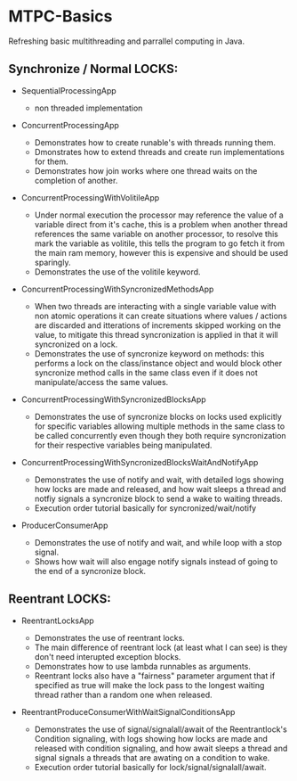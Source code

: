 # MTPC-Basics
Refreshing basic multithreading and parrallel computing in Java.


## Synchronize / Normal LOCKS:
* SequentialProcessingApp
  * non threaded implementation
  
* ConcurrentProcessingApp
  * Demonstrates how to create runable's with threads running them.
  * Dmonstrates how to extend threads and create run implementations for them.
  * Demonstrates how join works where one thread waits on the completion of another.
  
* ConcurrentProcessingWithVolitileApp
  * Under normal execution the processor may reference the value of a variable direct from it's cache, this is a problem when another thread references the same variable on another processor, to resolve this mark the variable as volitile, this tells the program to go fetch it from the main ram memory, however this is expensive and should be used sparingly.
  * Demonstrates the use of the volitile keyword.
  
* ConcurrentProcessingWithSyncronizedMethodsApp
  * When two threads are interacting with a single variable value with non atomic operations it can create situations where values / actions are discarded and itterations of increments skipped working on the value, to mitigate this thread syncronization is applied in that it will syncronized on a lock.
  * Demonstrates the use of syncronize keyword on methods: this performs a lock on the class/instance object and would block other syncronize method calls in the same class even if it does not manipulate/access the same values.

* ConcurrentProcessingWithSyncronizedBlocksApp
  * Demonstrates the use of syncronize blocks on locks used explicitly for specific variables allowing multiple methods in the same class to be called concurrently even though they both require syncronization for their respective variables being manipulated.

* ConcurrentProcessingWithSyncronizedBlocksWaitAndNotifyApp
  * Demonstrates the use of notify and wait, with detailed logs showing how locks are made and released, and how wait sleeps a thread and notfiy signals a syncronize block to send a wake to waiting threads.
  * Execution order tutorial basically for syncronized/wait/notify

* ProducerConsumerApp
  * Demonstrates the use of notify and wait, and while loop with a stop signal.
  * Shows how wait will also engage notify signals instead of going to the end of a syncronize block.

## Reentrant LOCKS:
* ReentrantLocksApp
  * Demonstrates the use of reentrant locks.
  * The main difference of reentrant lock (at least what I can see) is they don't need interupted exception blocks.
  * Demonstrates how to use lambda runnables as arguments.
  * Reentrant locks also have a "fairness" parameter argument that if specified as true will make the lock pass to the longest waiting thread rather than a random one when released.

* ReentrantProduceConsumerWithWaitSignalConditionsApp
  * Demonstrates the use of signal/signalall/await of the Reentrantlock's Condition signaling, with logs showing how locks are made and released with condition signaling, and how await sleeps a thread and signal signals a threads that are awating on a condition to wake.
  * Execution order tutorial basically for lock/signal/signalall/await.
  
  
  
  
  
  
  
  
  
  
